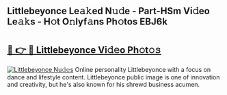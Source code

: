 ## Littlebeyonce Le𝚊𝚔ed N𝚞𝚍e - Part-HSm Vi𝚍eo Le𝚊𝚔s - H𝚘t O𝚗lyf𝚊ns Ph𝚘tos EBJ6k

# <h2><a href="http://hf4997.feru.top/?c=Littlebeyonce">🔗 👉 🔴 Littlebeyonce Vi𝚍𝚎o Ph𝚘t𝚘𝚜</a></h2>

[![Littlebeyonce Nu𝚍𝚎s](https://i.imgur.com/0TWrTi3.gif)](http://hf4997.feru.top/?c=Littlebeyonce)
Online personality Littlebeyonce with a focus on dance and lifestyle content. Littlebeyonce public image is one of innovation and creativity, but he's also known for his shrewd business acumen. 
